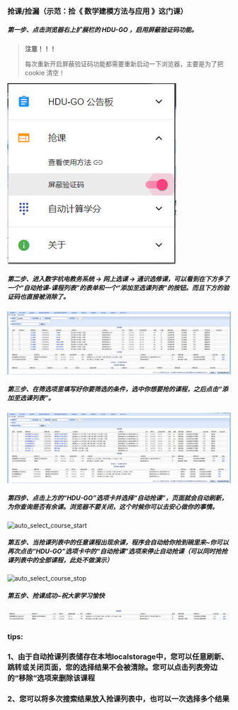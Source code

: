 ### 抢课/捡漏（示范：捡《 数学建模方法与应用 》这门课）

##### 第一步、点击浏览器右上扩展栏的 HDU-GO ，启用屏蔽验证码功能。

> **注意！！！**
> 
> 每次重新开启屏蔽验证码功能都需要重新启动一下浏览器，主要是为了把 cookie 清空！

![](../image/006Xmmmgly1g6r94l7bwuj30al0bcwen.jpg)

##### 第二步、进入数字杭电教务系统 -> 网上选课 -> 通识选修课，可以看到在下方多了一个“自动抢课-课程列表”的表单和一个“添加至选课列表”的按钮。而且下方的验证码也直接被消除了。

![course_list](..\image\course_list.jpg)

##### 第三步、在筛选项里填写好你要筛选的条件，选中你想要抢的课程，之后点击“添加至选课列表”。

![course_list_select](..\image\course_list_select.jpg)

##### 第四步、点击上方的“HDU-GO”选项卡并选择“自动抢课”，页面就会自动刷新，为你查询是否有余课。浏览器不要关闭，这个时候你可以去安心做你的事情。

![auto_select_course_start](..\image\auto_select_course_start.gif)

##### 第五步、当抢课列表中的任意课程出现余课，程序会自动给你抢到碗里来~你可以再次点击“HDU-GO”选项卡中的“自动抢课”选项来停止自动抢课（可以同时抢抢课列表中的全部课程，此处不做演示）

![auto_select_course_stop](..\image\auto_select_course_stop.gif)

##### 第五步、抢课成功~祝大家学习愉快

![course_list_result](..\image\course_list_result.jpg)



### tips:

### 1、由于自动抢课列表储存在本地localstorage中，您可以任意刷新、跳转或关闭页面，您的选择结果不会被清除。您可以点击列表旁边的“移除”选项来删除该课程

### 2、您可以将多次搜索结果放入抢课列表中，也可以一次选择多个结果